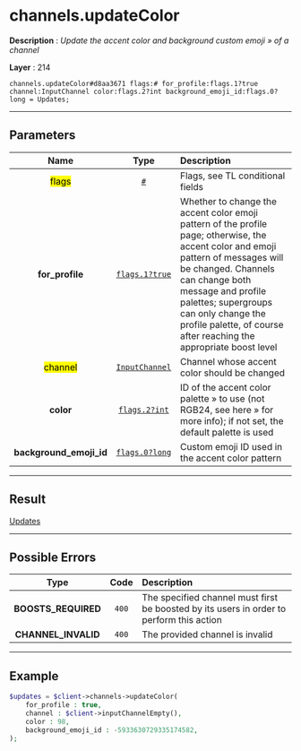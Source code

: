 # channels.updateColor

**Description** : *Update the accent color and background custom emoji &raquo; of a channel*

**Layer** : 214

```tl
channels.updateColor#d8aa3671 flags:# for_profile:flags.1?true channel:InputChannel color:flags.2?int background_emoji_id:flags.0?long = Updates;
```

---

## Parameters

| Name | Type | Description |
| :---: | :---: | :--- |
| <mark>flags</mark> | [`#`](type/#) | Flags, see TL conditional fields |
| **for_profile** | [`flags.1?true`](type/true) | Whether to change the accent color emoji pattern of the profile page; otherwise, the accent color and emoji pattern of messages will be changed. Channels can change both message and profile palettes; supergroups can only change the profile palette, of course after reaching the appropriate boost level |
| <mark>channel</mark> | [`InputChannel`](type/InputChannel) | Channel whose accent color should be changed |
| **color** | [`flags.2?int`](type/int) | ID of the accent color palette » to use (not RGB24, see here » for more info); if not set, the default palette is used |
| **background_emoji_id** | [`flags.0?long`](type/long) | Custom emoji ID used in the accent color pattern |

---

## Result

[Updates](type/Updates)

---

## Possible Errors

| Type | Code | Description |
| :---: | :---: | :--- |
| **BOOSTS_REQUIRED** | `400` | The specified channel must first be boosted by its users in order to perform this action |
| **CHANNEL_INVALID** | `400` | The provided channel is invalid |

---

## Example

```php
$updates = $client->channels->updateColor(
	for_profile : true,
	channel : $client->inputChannelEmpty(),
	color : 98,
	background_emoji_id : -5933630729335174582,
);
```